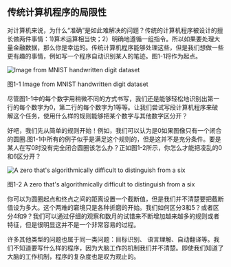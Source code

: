 ## 传统计算机程序的局限性
对计算机来说，为什么“准确”是如此难解决的问题？传统的计算机程序被设计的擅长做两件事情：1)算术运算相当快；2）明确地遵循一组指令。所以如果要处理大量金融数据，那么你是幸运的。传统计算机程序能够处理这些，但是我们想做一些更有趣的事情，例如写一个程序自动识别某人的笔迹。图1-1将作为起点。

![Image from MNIST handwritten digit dataset](https://github.com/lucasbyAI/Fundamental_of_Deep_Learning_ZH/blob/master/images_folder/Fig1-1.png?raw=true)    

图1-1 Image from MNIST handwritten digit dataset

尽管图1-1中的每个数字用稍微不同的方式书写，我们还是能够轻松地识别出第一行的每个数字为0，第二行的每个数字为1等等。让我们尝试写段计算机程序来破解这个任务，使用什么样的规则能够把某个数字与其他数字区分开？

好吧，我们先从简单的规则开始！例如，我们可以认为是0如果图像只有一个闭合的圆圈.图1-1中所有的例子似乎是满足这个规则的，但是这并不是充分条件。要是某人在写0时没有完全闭合圆圈该怎么办？正如图1-2所示，你怎么才能把凌乱的0和6区分开？

![A zero that's algorithmically difficult to distinguish from a six](https://github.com/lucasbyAI/Fundamental_of_Deep_Learning_ZH/blob/master/images_folder/Fig1-2.png?raw=true)  

图1-2 A zero that's algorithmically difficult to distinguish from a six

你可以为圆圈起点和终点之间的距离设置一个截断值，但是我们并不清楚要把截断值设为多大。这个两难的窘境只是各种折磨的开始。我们如何区分3和5？或者区分4和9？我们可以通过仔细的观察和数月的试错来不断增加越来越多的规则或者特征，但是很明显这并不是一个非常容易的过程。

许多其他类型的问题也属于同一类问题：目标识别、 语言理解、自动翻译等。我们不知道要写什么样的程序，因为大脑工作的机制我们并不清楚。即使我们知道了大脑的工作机制，程序的复杂度也是叹为观止的。
